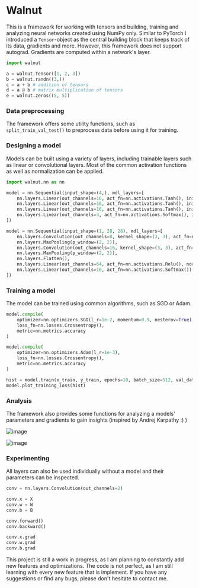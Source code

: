 # Walnut

This is a framework for working with tensors and building, training and analyzing neural networks created using NumPy only. Similar to PyTorch I introduced a `Tensor`-object as the central building block that keeps track of its data, gradients and more. However, this framework does not support autograd. Gradients are computed within a network's layer.

```Python
import walnut

a = walnut.Tensor([1, 2, 3])
b = walnut.randn((3,))
c = a + b # addition of tensors
d = a @ b # matrix multiplication of tensors
e = walnut.zeros((5, 5))
```

### Data preprocessing

The framework offers some utility functions, such as `split_train_val_test()` to preprocess data before using it for training.

### Designing a model

Models can be built using a variety of layers, including trainable layers such as linear or convolutional layers. Most of the common activation functions as well as normalization can be applied.

```python
import walnut.nn as nn

model = nn.Sequential(input_shape=(4,), mdl_layers=[
    nn.layers.Linear(out_channels=16, act_fn=nn.activations.Tanh(), init_fn=nn.inits.Kaiming),
    nn.layers.Linear(out_channels=16, act_fn=nn.activations.Tanh(), init_fn=nn.inits.Kaiming),
    nn.layers.Linear(out_channels=16, act_fn=nn.activations.Tanh(), init_fn=nn.inits.Kaiming),
    nn.layers.Linear(out_channels=3, act_fn=nn.activations.Softmax(), init_fn=nn.inits.Kaiming)
])
```

```python
model = nn.Sequential(input_shape=(1, 28, 28), mdl_layers=[
    nn.layers.Convolution(out_channels=8, kernel_shape=(3, 3), act_fn=nn.activations.Relu(), norm_fn=nn.norms.Layernorm()),
    nn.layers.MaxPooling(p_window=(2, 2)),
    nn.layers.Convolution(out_channels=16, kernel_shape=(3, 3), act_fn=nn.activations.Relu(), norm_fn=nn.norms.Layernorm()),
    nn.layers.MaxPooling(p_window=(2, 2)),
    nn.layers.Flatten(),
    nn.layers.Linear(out_channels=64, act_fn=nn.activations.Relu(), norm_fn=nn.norms.Layernorm()),
    nn.layers.Linear(out_channels=10, act_fn=nn.activations.Softmax())
])
```

### Training a model

The model can be trained using common algorithms, such as SGD or Adam.

```python
model.compile(
    optimizer=nn.optimizers.SGD(l_r=1e-2, momentum=0.9, nesterov=True),
    loss_fn=nn.losses.Crossentropy(),
    metric=nn.metrics.accuracy
)
```

```python
model.compile(
    optimizer=nn.optimizers.Adam(l_r=1e-3),
    loss_fn=nn.losses.Crossentropy(),
    metric=nn.metrics.accuracy
)
```

```python
hist = model.train(x_train, y_train, epochs=10, batch_size=512, val_data=(x_val, y_val))
model.plot_training_loss(hist)
```

### Analysis

The framework also provides some functions for analyzing a models' parameters and gradients to gain insights (inspired by Andrej Karpathy :) )

![image](https://github.com/DKoflerGIT/NumpyNN/assets/74835806/a205f974-40a6-4d7b-9916-060d4ada9cae)

![image](https://github.com/DKoflerGIT/NumpyNN/assets/74835806/8119d55a-fb83-4300-8f9f-5ea1bd8e85d1)


### Experimenting

All layers can also be used individually without a model and their parameters can be inspected.
```python
conv = nn.layers.Convolution(out_channels=2)

conv.x = X
conv.w = W
conv.b = B

conv.forward()
conv.backward()

conv.x.grad
conv.w.grad
conv.b.grad
```

This project is still a work in progress, as I am planning to constantly add new features and optimizations.
The code is not perfect, as I am still learning with every new feature that is implement.
If you have any suggestions or find any bugs, please don't hesitate to contact me.